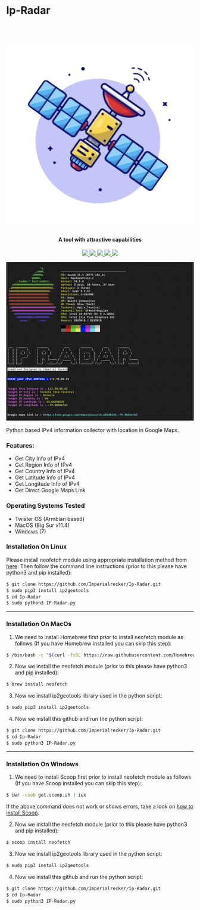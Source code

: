 # Ip-Radar

<h1 align="center">
  <br>
  <a href="https://github.com/Imperialrecker/Ip-Radar"><img src="https://github.com/Imperialrecker/Ip-Radar/blob/main/Ip-Radar/icon.png" alt="Ip-Radar icon"></a>

</h1>

<h4 align="center">A tool with attractive capabilities</h4>

<p align="center">
  <a href="http://python.org">
    <img src="https://img.shields.io/badge/License-CC0 1.0-blueviolet">
  </a>
  
  <a href="http://python.org">
    <img src="https://img.shields.io/badge/Python-v3-blue">
  </a>
  
  <a href="https://www.linux.org/">
    <img src="https://img.shields.io/badge/Platform-Linux-orange">
  </a>
  
<a href="https://www.microsoft.com/en-us/windows/">
    <img src="https://img.shields.io/badge/Platrform-Windows-brightgreen">
  </a>
  
<a href="https://www.apple.com/">
    <img src="https://img.shields.io/badge/Platrform-MacOs-critical">
  </a>
</p>

![demo](https://github.com/Imperialrecker/Ip-Radar/blob/main/Ip-Radar/images/Working%20screen.png)

Python based IPv4 information collector with location in Google Maps.

### Features:

- Get City Info of IPv4
- Get Region Info of IPv4
- Get Country Info of IPv4
- Get Latitude Info of IPv4
- Get Longitude Info of IPv4
- Get Direct Google Maps Link

### Operating Systems Tested

- Twister OS (Armbian based)
- MacOS (Big Sur v11.4)
- Windows (7)

### Installation On Linux

Please install neofetch module using appropriate installation method from <a href="https://github.com/dylanaraps/neofetch/wiki/Installation#">here</a>. Then follow the command line instructions (prior to this please have python3 and pip installed):

```bash
$ git clone https://github.com/Imperialrecker/Ip-Radar.git
$ sudo pip3 install ip2geotools
$ cd Ip-Radar
$ sudo python3 IP-Radar.py
```
___________________________________________________________________________________________________________________________________
### Installation On MacOs

1. We need to install Homebrew first prior to install neofetch module as follows (If you have Homebrew installed you can skip this step):

```bash
$ /bin/bash -c "$(curl -fsSL https://raw.githubusercontent.com/Homebrew/install/HEAD/install.sh)"
```
2. Now we install the neofetch module (prior to this please have python3 and pip installed):

```bash
$ brew install neofetch
```
3. Now we install ip2geotools library used in the python script:

```bash
$ sudo pip3 install ip2geotools
```
4. Now we install this github and run the python script:

```bash
$ git clone https://github.com/Imperialrecker/Ip-Radar.git
$ cd Ip-Radar
$ sudo python3 IP-Radar.py
```
___________________________________________________________________________________________________________________________________
### Installation On Windows

1. We need to install Scoop first prior to install neofetch module as follows (If you have Scoop installed you can skip this step):

```bash
$ iwr -useb get.scoop.sh | iex
```
If the above command does not work or shows errors, take a look on <a href="https://github.com/lukesampson/scoop#requirements">how to install Scoop</a>.

2. Now we install the neofetch module (prior to this please have python3 and pip installed):

```bash
$ scoop install neofetch
```
3. Now we install ip2geotools library used in the python script:

```bash
$ sudo pip3 install ip2geotools
```
4. Now we install this github and run the python script:

```bash
$ git clone https://github.com/Imperialrecker/Ip-Radar.git
$ cd Ip-Radar
$ sudo python3 IP-Radar.py
```

